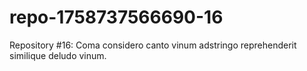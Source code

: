 # repo-1758737566690-16
Repository #16: Coma considero canto vinum adstringo reprehenderit similique deludo vinum.
